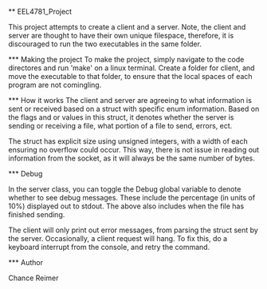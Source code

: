 ** EEL4781_Project

This project attempts to create a client and a server. Note, the client and server are thought to have their own unique filespace, therefore, it is discouraged to run the two executables in the same folder. 

*** Making the project
To make the project, simply navigate to the code directores and run 'make' on a linux terminal. Create a folder for client, and move the executable to that folder, to ensure that the local spaces of each program are not comingling.

*** How it works
The client and server are agreeing to what information is sent or received based on a struct with specific enum information. Based on the flags and or values in this struct, it denotes whether the server is sending or receiving a file, what portion of a file to send, errors, ect.

The struct has explicit size using unsigned integers, with a width of each ensuring no overflow could occur. This way, there is not issue in reading out information from the socket, as it will always be the same number of bytes.

*** Debug

In the server class, you can toggle the Debug global variable to denote whether to see debug messages. These include the percentage (in units of 10%) displayed out to stdout. 
The above also includes when the file has finished sending.

The client will only print out error messages, from parsing the struct sent by the server. Occasionally, a client request will hang. To fix this, do a keyboard interrupt from the console, and retry the command. 

*** Author

Chance Reimer
